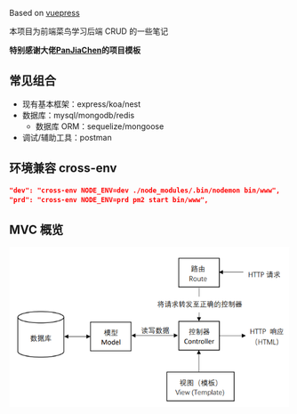 Based on [vuepress](https://vuepress.vuejs.org/)

本项目为前端菜鸟学习后端 CRUD 的一些笔记

**特别感谢大佬[PanJiaChen](https://github.com/PanJiaChen)的项目模板**

## 常见组合

- 现有基本框架：express/koa/nest
- 数据库：mysql/mongodb/redis
  - 数据库 ORM：sequelize/mongoose
- 调试/辅助工具：postman

## 环境兼容 cross-env

```json
"dev": "cross-env NODE_ENV=dev ./node_modules/.bin/nodemon bin/www",
"prd": "cross-env NODE_ENV=prd pm2 start bin/www",
```

## MVC 概览

![](https://github.com/ForlornLily/server-notes/blob/main/docs/images/Express_MVC.png)
